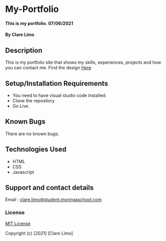 # My-Portfolio
#### This is my portfolio. 07/06/2021
#### By **Clare Limo**
## Description
This is my portfolio site that shows my skills, experiences, projects and how you can contact me.
Find the design [Here](https://www.figma.com/file/hEhJt37k5gCzuoXtdV0vYC/Portfolio?node-id=1%3A2)
## Setup/Installation Requirements
* You need to have visual studio code installed.
* Clone the repository
* Go Live.

## Known Bugs
There are no known bugs.
## Technologies Used
* HTML 
* CSS 
* Javascript
## Support and contact details
Email : clare.limo@student.moringaschool.com
### License
[MIT License](./LICENSE)

Copyright (c) [2021] [Clare Limo]
